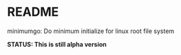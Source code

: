 # README

minimumgo: Do minimum initialize for linux root file system

__STATUS: This is still alpha version__

